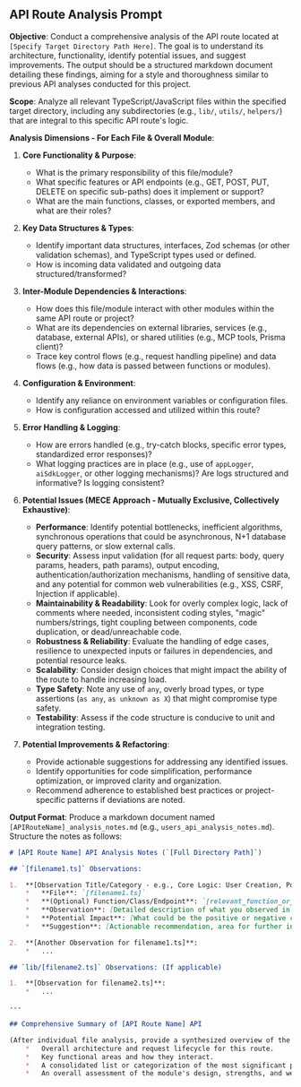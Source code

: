 ## API Route Analysis Prompt

**Objective**:
Conduct a comprehensive analysis of the API route located at `[Specify Target Directory Path Here]`. The goal is to understand its architecture, functionality, identify potential issues, and suggest improvements. The output should be a structured markdown document detailing these findings, aiming for a style and thoroughness similar to previous API analyses conducted for this project.

**Scope**:
Analyze all relevant TypeScript/JavaScript files within the specified target directory, including any subdirectories (e.g., `lib/`, `utils/`, `helpers/`) that are integral to this specific API route's logic.

**Analysis Dimensions - For Each File & Overall Module**:

1.  **Core Functionality & Purpose**:
    *   What is the primary responsibility of this file/module?
    *   What specific features or API endpoints (e.g., GET, POST, PUT, DELETE on specific sub-paths) does it implement or support?
    *   What are the main functions, classes, or exported members, and what are their roles?

2.  **Key Data Structures & Types**:
    *   Identify important data structures, interfaces, Zod schemas (or other validation schemas), and TypeScript types used or defined.
    *   How is incoming data validated and outgoing data structured/transformed?

3.  **Inter-Module Dependencies & Interactions**:
    *   How does this file/module interact with other modules within the same API route or project?
    *   What are its dependencies on external libraries, services (e.g., database, external APIs), or shared utilities (e.g., MCP tools, Prisma client)?
    *   Trace key control flows (e.g., request handling pipeline) and data flows (e.g., how data is passed between functions or modules).

4.  **Configuration & Environment**:
    *   Identify any reliance on environment variables or configuration files.
    *   How is configuration accessed and utilized within this route?

5.  **Error Handling & Logging**:
    *   How are errors handled (e.g., try-catch blocks, specific error types, standardized error responses)?
    *   What logging practices are in place (e.g., use of `appLogger`, `aiSdkLogger`, or other logging mechanisms)? Are logs structured and informative? Is logging consistent?

6.  **Potential Issues (MECE Approach - Mutually Exclusive, Collectively Exhaustive)**:
    *   **Performance**: Identify potential bottlenecks, inefficient algorithms, synchronous operations that could be asynchronous, N+1 database query patterns, or slow external calls.
    *   **Security**: Assess input validation (for all request parts: body, query params, headers, path params), output encoding, authentication/authorization mechanisms, handling of sensitive data, and any potential for common web vulnerabilities (e.g., XSS, CSRF, Injection if applicable).
    *   **Maintainability & Readability**: Look for overly complex logic, lack of comments where needed, inconsistent coding styles, "magic" numbers/strings, tight coupling between components, code duplication, or dead/unreachable code.
    *   **Robustness & Reliability**: Evaluate the handling of edge cases, resilience to unexpected inputs or failures in dependencies, and potential resource leaks.
    *   **Scalability**: Consider design choices that might impact the ability of the route to handle increasing load.
    *   **Type Safety**: Note any use of `any`, overly broad types, or type assertions (`as any`, `as unknown as X`) that might compromise type safety.
    *   **Testability**: Assess if the code structure is conducive to unit and integration testing.

7.  **Potential Improvements & Refactoring**:
    *   Provide actionable suggestions for addressing any identified issues.
    *   Identify opportunities for code simplification, performance optimization, or improved clarity and organization.
    *   Recommend adherence to established best practices or project-specific patterns if deviations are noted.

**Output Format**:
Produce a markdown document named `[APIRouteName]_analysis_notes.md` (e.g., `users_api_analysis_notes.md`).
Structure the notes as follows:

```markdown
# [API Route Name] API Analysis Notes (`[Full Directory Path]`)

## `[filename1.ts]` Observations:

1.  **[Observation Title/Category - e.g., Core Logic: User Creation, Potential Security Issue: Input Validation]**:
    *   **File**: `[filename1.ts]`
    *   **(Optional) Function/Class/Endpoint**: `[relevant_function_or_class_name / POST /users]`
    *   **Observation**: [Detailed description of what you observed in the code.]
    *   **Potential Impact**: [What could be the positive or negative consequence of this observation?]
    *   **Suggestion**: [Actionable recommendation, area for further investigation, or acknowledgment of good practice.]

2.  **[Another Observation for filename1.ts]**:
    *   ...

## `lib/[filename2.ts]` Observations: (If applicable)

1.  **[Observation for filename2.ts]**:
    *   ...

---

## Comprehensive Summary of [API Route Name] API

(After individual file analysis, provide a synthesized overview of the entire API route module. This summary should cover:
    *   Overall architecture and request lifecycle for this route.
    *   Key functional areas and how they interact.
    *   A consolidated list or categorization of the most significant potential issues and areas for improvement.
    *   An overall assessment of the module's design, strengths, and weaknesses.)